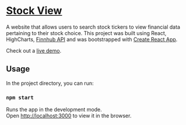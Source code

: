 # [Stock View](https://benjaminykim.github.io/stock_view/)

A website that allows users to search stock tickers to view financial data pertaining to their stock
choice. This project was built using React, HighCharts, [Finnhub API](https://rapidapi.com/Finnhub/api/finnhub-realtime-stock-price/endpoints) and was bootstrapped with [Create React App](https://github.com/facebook/create-react-app).

Check out a [live demo](https://benjaminykim.github.io/stock_view/).

## Usage

In the project directory, you can run:

### `npm start`

Runs the app in the development mode.<br />
Open [http://localhost:3000](http://localhost:3000) to view it in the browser.
